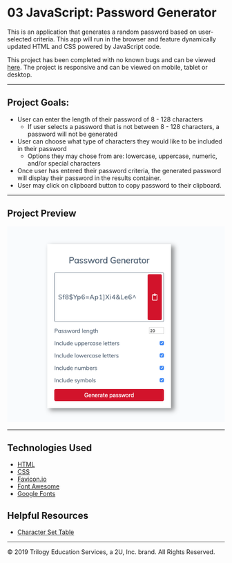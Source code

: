 # 03 JavaScript: Password Generator

This is an application that generates a random password based on user-selected criteria. This app will run in the browser and feature dynamically updated HTML and CSS powered by JavaScript code.

This project has been completed with no known bugs and can be viewed [here](https://kelly70ve.github.io/homework3/). The project is responsive and can be viewed on mobile, tablet or desktop.

--- 

## Project Goals:

- User can enter the length of their password of 8 - 128 characters
  - If user selects a password that is not between 8 - 128 characters, a password will not be generated
- User can choose what type of characters they would like to be included in their password 
  - Options they may chose from are: lowercase, uppercase, numeric, and/or special characters
- Once user has entered their password criteria, the generated password will display their password in the results container. 
- User may click on clipboard button to copy password to their clipboard.

--- 

## Project Preview

![Project Preview](./Assets/screenshot.png)

---

## Technologies Used

- [HTML](https://developer.mozilla.org/en-US/docs/Web/HTML)
- [CSS](https://developer.mozilla.org/en-US/docs/Web/CSS)
- [Favicon.io](https://favicon.io/)
- [Font Awesome](https://fontawesome.com/)
- [Google Fonts](https://fonts.google.com/)


## Helpful Resources 

- [Character Set Table](http://www.net-comber.com/charset.html)


- - -
© 2019 Trilogy Education Services, a 2U, Inc. brand. All Rights Reserved.
